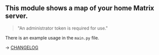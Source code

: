 ## This module shows a map of your home Matrix server.

> "An administrator token is required for use."

There is an example usage in the `main.py` file.


-> [CHANGELOG](CHANGELOG.md)